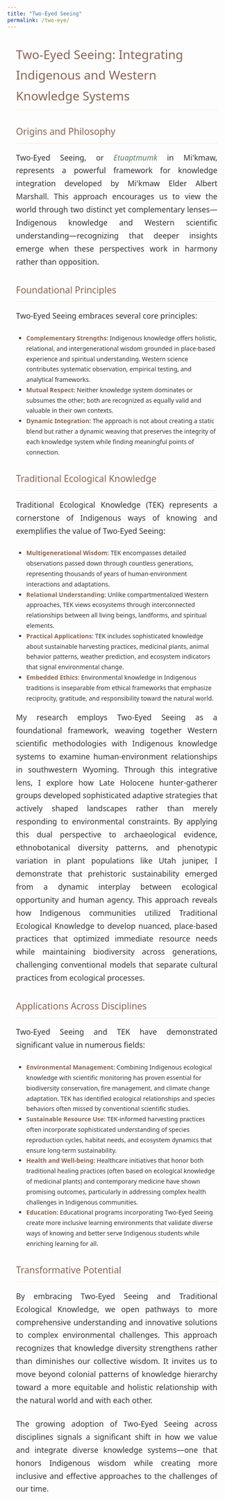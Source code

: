 ```yaml
---
title: "Two-Eyed Seeing"
permalink: /two-eye/
---
```


<style>
    /* Hide auto-generated heading */
    h1.post-title, h1.page-title, header.post-header h1 {
        display: none !important;
    }
    
    /* Color Palette */
    :root {
        --primary-color: #5b7e5f;
        --secondary-color: #8a6552;
        --accent-color: #d8b976;
        --light-bg: #f8f8f5;
        --dark-text: #333333;
    }
    
    /* Main content styles */
    .content-wrapper {
        font-family: 'Segoe UI', Tahoma, Geneva, Verdana, sans-serif;
        line-height: 1.7;
        color: var(--dark-text);
        max-width: 900px;
        margin: 0 auto;
        padding: 0 20px;
    }
    
    /* Introduction paragraph and content styling */
    .content-wrapper p {
        font-size: 1.1rem;
        margin-bottom: 1.5rem;
        text-align: justify;
    }
    
    /* Content headings */
    .content-wrapper h1, 
    .content-wrapper h2, 
    .content-wrapper h3, 
    .content-wrapper h4 {
        color: var(--secondary-color);
        margin-top: 2rem;
        margin-bottom: 1rem;
        font-weight: 500;
        border-bottom: 1px solid rgba(216, 185, 118, 0.3);
        padding-bottom: 0.5rem;
    }
    
    /* Read More link styling if needed */
    .read-more {
        display: inline-block;
        color: var(--secondary-color);
        text-decoration: none;
        font-weight: 600;
        margin-top: 0.5rem;
    }
    
    .read-more:hover {
        text-decoration: underline;
    }
    
    /* Emphasis and key terms */
    .content-wrapper strong, 
    .content-wrapper b {
        color: var(--secondary-color);
        font-weight: 600;
    }
    
    .content-wrapper em, 
    .content-wrapper i {
        color: var(--primary-color);
        font-style: italic;
    }
</style>

<div class="content-wrapper">
  <h1>Two-Eyed Seeing: Integrating Indigenous and Western Knowledge Systems</h1>
  
  <h2>Origins and Philosophy</h2>
  <p>
    Two-Eyed Seeing, or <em>Etuaptmumk</em> in Mi'kmaw, represents a powerful framework for knowledge integration developed by Mi'kmaw Elder Albert Marshall. This approach encourages us to view the world through two distinct yet complementary lenses—Indigenous knowledge and Western scientific understanding—recognizing that deeper insights emerge when these perspectives work in harmony rather than opposition.
  </p>
  
  <h2>Foundational Principles</h2>
  <p>
    Two-Eyed Seeing embraces several core principles:
  </p>
  <ul>
    <li>
      <strong>Complementary Strengths</strong>: Indigenous knowledge offers holistic, relational, and intergenerational wisdom grounded in place-based experience and spiritual understanding. Western science contributes systematic observation, empirical testing, and analytical frameworks.
    </li>
    <li>
      <strong>Mutual Respect</strong>: Neither knowledge system dominates or subsumes the other; both are recognized as equally valid and valuable in their own contexts.
    </li>
    <li>
      <strong>Dynamic Integration</strong>: The approach is not about creating a static blend but rather a dynamic weaving that preserves the integrity of each knowledge system while finding meaningful points of connection.
    </li>
  </ul>
  
  <h2>Traditional Ecological Knowledge</h2>
  <p>
    Traditional Ecological Knowledge (TEK) represents a cornerstone of Indigenous ways of knowing and exemplifies the value of Two-Eyed Seeing:
  </p>
  <ul>
    <li>
      <strong>Multigenerational Wisdom</strong>: TEK encompasses detailed observations passed down through countless generations, representing thousands of years of human-environment interactions and adaptations.
    </li>
    <li>
      <strong>Relational Understanding</strong>: Unlike compartmentalized Western approaches, TEK views ecosystems through interconnected relationships between all living beings, landforms, and spiritual elements.
    </li>
    <li>
      <strong>Practical Applications</strong>: TEK includes sophisticated knowledge about sustainable harvesting practices, medicinal plants, animal behavior patterns, weather prediction, and ecosystem indicators that signal environmental change.
    </li>
    <li>
      <strong>Embedded Ethics</strong>: Environmental knowledge in Indigenous traditions is inseparable from ethical frameworks that emphasize reciprocity, gratitude, and responsibility toward the natural world.
    </li>
  </ul>
  
  <p>
    My research employs Two-Eyed Seeing as a foundational framework, weaving together Western scientific methodologies with Indigenous knowledge systems to examine human-environment relationships in southwestern Wyoming. Through this integrative lens, I explore how Late Holocene hunter-gatherer groups developed sophisticated adaptive strategies that actively shaped landscapes rather than merely responding to environmental constraints. By applying this dual perspective to archaeological evidence, ethnobotanical diversity patterns, and phenotypic variation in plant populations like Utah juniper, I demonstrate that prehistoric sustainability emerged from a dynamic interplay between ecological opportunity and human agency. This approach reveals how Indigenous communities utilized Traditional Ecological Knowledge to develop nuanced, place-based practices that optimized immediate resource needs while maintaining biodiversity across generations, challenging conventional models that separate cultural practices from ecological processes.
  </p>
  
  <h2>Applications Across Disciplines</h2>
  <p>
    Two-Eyed Seeing and TEK have demonstrated significant value in numerous fields:
  </p>
  <ul>
    <li>
      <strong>Environmental Management</strong>: Combining Indigenous ecological knowledge with scientific monitoring has proven essential for biodiversity conservation, fire management, and climate change adaptation. TEK has identified ecological relationships and species behaviors often missed by conventional scientific studies.
    </li>
    <li>
      <strong>Sustainable Resource Use</strong>: TEK-informed harvesting practices often incorporate sophisticated understanding of species reproduction cycles, habitat needs, and ecosystem dynamics that ensure long-term sustainability.
    </li>
    <li>
      <strong>Health and Well-being</strong>: Healthcare initiatives that honor both traditional healing practices (often based on ecological knowledge of medicinal plants) and contemporary medicine have shown promising outcomes, particularly in addressing complex health challenges in Indigenous communities.
    </li>
    <li>
      <strong>Education</strong>: Educational programs incorporating Two-Eyed Seeing create more inclusive learning environments that validate diverse ways of knowing and better serve Indigenous students while enriching learning for all.
    </li>
  </ul>
  
  <h2>Transformative Potential</h2>
  <p>
    By embracing Two-Eyed Seeing and Traditional Ecological Knowledge, we open pathways to more comprehensive understanding and innovative solutions to complex environmental challenges. This approach recognizes that knowledge diversity strengthens rather than diminishes our collective wisdom. It invites us to move beyond colonial patterns of knowledge hierarchy toward a more equitable and holistic relationship with the natural world and with each other.
  </p>
  <p>
    The growing adoption of Two-Eyed Seeing across disciplines signals a significant shift in how we value and integrate diverse knowledge systems—one that honors Indigenous wisdom while creating more inclusive and effective approaches to the challenges of our time.
  </p>
</div>
